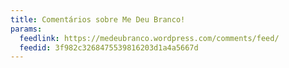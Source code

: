 ```yaml
---
title: Comentários sobre Me Deu Branco!
params:
  feedlink: https://medeubranco.wordpress.com/comments/feed/
  feedid: 3f982c3268475539816203d1a4a5667d
---
```

